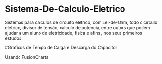 # Sistema-De-Calculo-Eletrico

Sistemas para calculos de circuito eletrico, com Lei-de-Ohm, todo o circulo eletrico, divisor de tensão, calculo de potencia, 
entre outors  que podem ajudar a um aluno de eletricidade, fisica e afins , nos seus primeiros estudos

#Graficos de Tempo de Carga e Descarga do Capacitor 

Usando FusionCharts  
